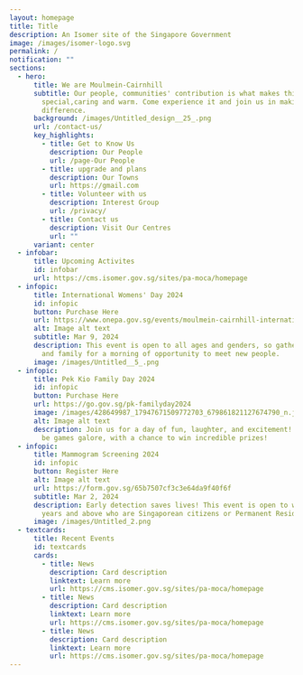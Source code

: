```yaml
---
layout: homepage
title: Title
description: An Isomer site of the Singapore Government
image: /images/isomer-logo.svg
permalink: /
notification: ""
sections:
  - hero:
      title: We are Moulmein-Cairnhill
      subtitle: Our people, communities' contribution is what makes this town
        special,caring and warm. Come experience it and join us in making  a
        difference.
      background: /images/Untitled_design__25_.png
      url: /contact-us/
      key_highlights:
        - title: Get to Know Us
          description: Our People
          url: /page-Our People
        - title: upgrade and plans
          description: Our Towns
          url: https://gmail.com
        - title: Volunteer with us
          description: Interest Group
          url: /privacy/
        - title: Contact us
          description: Visit Our Centres
          url: ""
      variant: center
  - infobar:
      title: Upcoming Activites
      id: infobar
      url: https://cms.isomer.gov.sg/sites/pa-moca/homepage
  - infopic:
      title: International Womens' Day 2024
      id: infopic
      button: Purchase Here
      url: https://www.onepa.gov.sg/events/moulmein-cairnhill-international-women-day-2024-35923950?fbclid=IwAR1_mRcLVyWL8vPyFF7K4TWLOiB9gk1H2ehhpGpUbwmnYTDQrlbnKHrU3z8
      alt: Image alt text
      subtitle: Mar 9, 2024
      description: This event is open to all ages and genders, so gather your friends
        and family for a morning of opportunity to meet new people.
      image: /images/Untitled__5_.png
  - infopic:
      title: Pek Kio Family Day 2024
      id: infopic
      button: Purchase Here
      url: https://go.gov.sg/pk-familyday2024
      image: /images/428649987_17947671509772703_679861821127674790_n.jpg
      alt: Image alt text
      description: Join us for a day of fun, laughter, and excitement! 🎈 There will
        be games galore, with a chance to win incredible prizes!
  - infopic:
      title: Mammogram Screening 2024
      id: infopic
      button: Register Here
      alt: Image alt text
      url: https://form.gov.sg/65b7507cf3c3e64da9f40f6f
      subtitle: Mar 2, 2024
      description: Early detection saves lives! This event is open to women aged 40
        years and above who are Singaporean citizens or Permanent Residents.
      image: /images/Untitled_2.png
  - textcards:
      title: Recent Events
      id: textcards
      cards:
        - title: News
          description: Card description
          linktext: Learn more
          url: https://cms.isomer.gov.sg/sites/pa-moca/homepage
        - title: News
          description: Card description
          linktext: Learn more
          url: https://cms.isomer.gov.sg/sites/pa-moca/homepage
        - title: News
          description: Card description
          linktext: Learn more
          url: https://cms.isomer.gov.sg/sites/pa-moca/homepage
---
```

